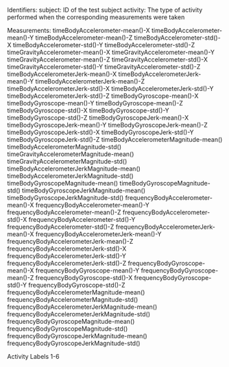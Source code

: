 Identifiers: 
subject: ID of the test subject
activity: The type of activity performed when the corresponding measurements were taken

Measurements: 
timeBodyAccelerometer-mean()-X
timeBodyAccelerometer-mean()-Y
timeBodyAccelerometer-mean()-Z 
timeBodyAccelerometer-std()-X 
timeBodyAccelerometer-std()-Y 
timeBodyAccelerometer-std()-Z
timeGravityAccelerometer-mean()-X
timeGravityAccelerometer-mean()-Y
timeGravityAccelerometer-mean()-Z
timeGravityAccelerometer-std()-X
timeGravityAccelerometer-std()-Y
timeGravityAccelerometer-std()-Z 
timeBodyAccelerometerJerk-mean()-X
timeBodyAccelerometerJerk-mean()-Y 
timeBodyAccelerometerJerk-mean()-Z
timeBodyAccelerometerJerk-std()-X
timeBodyAccelerometerJerk-std()-Y
timeBodyAccelerometerJerk-std()-Z 
timeBodyGyroscope-mean()-X
timeBodyGyroscope-mean()-Y
timeBodyGyroscope-mean()-Z 
timeBodyGyroscope-std()-X 
timeBodyGyroscope-std()-Y 
timeBodyGyroscope-std()-Z 
timeBodyGyroscopeJerk-mean()-X 
timeBodyGyroscopeJerk-mean()-Y
timeBodyGyroscopeJerk-mean()-Z 
timeBodyGyroscopeJerk-std()-X
timeBodyGyroscopeJerk-std()-Y 
timeBodyGyroscopeJerk-std()-Z 
timeBodyAccelerometerMagnitude-mean()
timeBodyAccelerometerMagnitude-std() 
timeGravityAccelerometerMagnitude-mean()
timeGravityAccelerometerMagnitude-std() 
timeBodyAccelerometerJerkMagnitude-mean()
timeBodyAccelerometerJerkMagnitude-std()
timeBodyGyroscopeMagnitude-mean() 
timeBodyGyroscopeMagnitude-std() 
timeBodyGyroscopeJerkMagnitude-mean()
timeBodyGyroscopeJerkMagnitude-std()
frequencyBodyAccelerometer-mean()-X
frequencyBodyAccelerometer-mean()-Y
frequencyBodyAccelerometer-mean()-Z
frequencyBodyAccelerometer-std()-X 
frequencyBodyAccelerometer-std()-Y
frequencyBodyAccelerometer-std()-Z
frequencyBodyAccelerometerJerk-mean()-X 
frequencyBodyAccelerometerJerk-mean()-Y 
frequencyBodyAccelerometerJerk-mean()-Z
frequencyBodyAccelerometerJerk-std()-X
frequencyBodyAccelerometerJerk-std()-Y 
frequencyBodyAccelerometerJerk-std()-Z
frequencyBodyGyroscope-mean()-X
frequencyBodyGyroscope-mean()-Y
frequencyBodyGyroscope-mean()-Z
frequencyBodyGyroscope-std()-X 
frequencyBodyGyroscope-std()-Y
frequencyBodyGyroscope-std()-Z
frequencyBodyAccelerometerMagnitude-mean() 
frequencyBodyAccelerometerMagnitude-std()
frequencyBodyAccelerometerJerkMagnitude-mean() 
frequencyBodyAccelerometerJerkMagnitude-std()
frequencyBodyGyroscopeMagnitude-mean()
frequencyBodyGyroscopeMagnitude-std() 
frequencyBodyGyroscopeJerkMagnitude-mean()
frequencyBodyGyroscopeJerkMagnitude-std()

Activity Labels
1-6 

